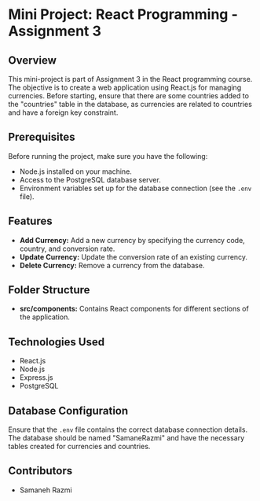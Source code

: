 # Mini Project: React Programming - Assignment 3

## Overview

This mini-project is part of Assignment 3 in the React programming course. The objective is to create a web application using React.js for managing currencies. Before starting, ensure that there are some countries added to the "countries" table in the database, as currencies are related to countries and have a foreign key constraint.

## Prerequisites

Before running the project, make sure you have the following:

- Node.js installed on your machine.
- Access to the PostgreSQL database server.
- Environment variables set up for the database connection (see the `.env` file).

## Features

- **Add Currency:** Add a new currency by specifying the currency code, country, and conversion rate.
- **Update Currency:** Update the conversion rate of an existing currency.
- **Delete Currency:** Remove a currency from the database.

## Folder Structure

- **src/components:** Contains React components for different sections of the application.

## Technologies Used

- React.js
- Node.js
- Express.js
- PostgreSQL

## Database Configuration

Ensure that the `.env` file contains the correct database connection details. The database should be named "SamaneRazmi" and have the necessary tables created for currencies and countries.

## Contributors

- Samaneh Razmi
